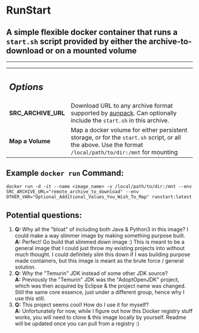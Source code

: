 # RunStart
## A simple flexible docker container that runs a `start.sh` script provided by either the archive-to-download or on a mounted volume
-------------------------
<table>
  <tr>
    <td colspan=2 center> <h2><b><i>Options</i></b></h2></td>
  </tr>
  <tr>
    <td><b>SRC_ARCHIVE_URL</b></td>
    <td>Download URL to any archive format supported by <a href="https://linux.die.net/man/1/aunpack">aunpack</a>. Can optionally include the <code>start.sh</code> in this archive.</td>
  </tr>
  <tr>
    <td><b>Map a Volume</b></td>
    <td>Map a docker volume for either persistent storage, or for the <code>start.sh</code> script, or all the above. Use the format <code>/local/path/to/dir:/mnt</code> for mounting</td>
  </tr>
</table>

## Example `docker run` Command:
`docker run -d -it --name <image_name> -v /local/path/to/dir:/mnt --env SRC_ARCHIVE_URL="remote_archive_to_download" --env OTHER_VAR="Optional_Additional_Values_You_Wish_To_Map" runstart:latest`

## Potential questions:

1) <b>Q:</b> Why all the "bloat" of including both Java & Python3 in this image? I could make a way slimmer image by making something purpose built.  
   <b>A:</b> Perfect! Go build that slimmed down image :) This is meant to be a general image that I could just throw my existing projects into without much thought. I could definitely slim this down if I was building purpose made containers, but this image is meant as the brute force / general solution.
2) <b>Q:</b> Why the "Temurin" JDK instead of some other JDK source?  
   <b>A:</b> Previously the "Temurin" JDK was the "AdoptOpenJDK" project, which was then acquired by Eclipse & the project name was changed. Still the same core essence, just under a different group, hence why I use this still.
3) <b>Q:</b> This project seems cool! How do I use it for myself?  
   <b>A:</b> Unfortunately for now, while I figure out how this Docker registry stuff works, you will need to clone & this image locally by yourself. Readme will be updated once you can pull from a registry :)